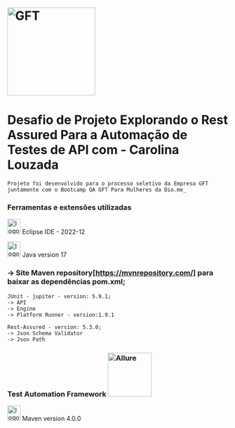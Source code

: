# <img src="https://hermes.digitalinnovation.one/files/assets/baf58331-072e-43e0-a414-cea934844a90.png" alt="GFT" width="200" height="200"> 
# Desafio de Projeto Explorando o Rest Assured Para a Automação de Testes de API com - Carolina Louzada 
```
Projeto foi desenvolvido para o processo seletivo da Empresa GFT juntamente com o Bootcamp QA GFT Para Mulheres da Dio.me_
```

### Ferramentas e extensões utilizadas

 <img src="https://cdn.freebiesupply.com/logos/large/2x/eclipse-11-logo-png-transparent.png" alt="logo eclipse" width="30" height="35"> Eclipse IDE - 2022-12
 
 <img src="https://img2.gratispng.com/20180420/rde/kisspng-java-runtime-environment-computer-icons-5ada662a80b640.1117075515242624425272.jpg" alt="logo java" width="30" height="35"> Java version 17
 
### -> Site Maven repository[https://mvnrepository.com/] para baixar as dependências pom.xml;

```
JUnit - jupiter - version: 5.9.1;
-> API
-> Engine
-> Platform Runner - version:1.9.1

Rest-Assured - version: 5.3.0;
-> Json Schema Validator
-> Json Path
```

### Test Automation Framework <img src="https://bellatrix.solutions/content/uploads/Allure_logo-600x243.png" alt="Allure" width="100" height="100"> 

<img src="https://encrypted-tbn0.gstatic.com/images?q=tbn:ANd9GcRIY6qV1Tj0-M_3x4Pe0lk-0FI6zaaKQMC5w2WipQLeotG9QPdJroxBAb87Xpfd_AUYm1w&usqp=CAU" alt="logo eclipse" width="30" height="35"> Maven version 4.0.0


